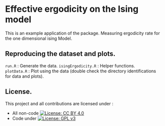 
# Effective ergodicity on the Ising model

This is an example application of the package. 
Measuring ergodicity rate for the one dimensional
ising Model. 

## Reproducing the dataset and plots. 

`run.R`             : Generate the data. 
`isingErgodicity.R` : Helper functions.  
`plotData.R`        : Plot using the data (double check the directory identifications for data and plots). 

## License. 

This project and all contributions are licensed under :
* All non-code  [![License: CC BY 4.0](https://i.creativecommons.org/l/by/4.0/88x31.png)](https://creativecommons.org/licenses/by/4.0/)
* Code under [![License: GPL v3](https://img.shields.io/badge/License-GPLv3-blue.svg)](https://www.gnu.org/licenses/gpl-3.0)


